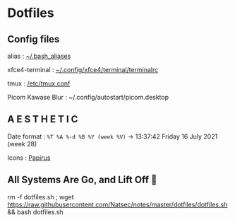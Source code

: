 # Dotfiles

## Config files

alias : [~/.bash_aliases](https://raw.githubusercontent.com/Natsec/notes/master/dotfiles/~/.bash_aliases)

xfce4-terminal : [~/.config/xfce4/terminal/terminalrc](https://raw.githubusercontent.com/Natsec/notes/master/dotfiles/~/.config/xfce4/terminal/terminalrc)

tmux : [/etc/tmux.conf](https://raw.githubusercontent.com/Natsec/notes/master/dotfiles/etc/tmux.conf)

Picom Kawase Blur : ~/.config/autostart/picom.desktop

## A E S T H E T I C

Date format : `%T %A %-d %B %Y (week %V)` -> 13:37:42 Friday 16 July 2021 (week 28)

Icons : [Papirus](https://www.xfce-look.org/p/1166289)

## All Systems Are Go, and Lift Off 🚀

rm -f dotfiles.sh ; wget https://raw.githubusercontent.com/Natsec/notes/master/dotfiles/dotfiles.sh && bash dotfiles.sh
